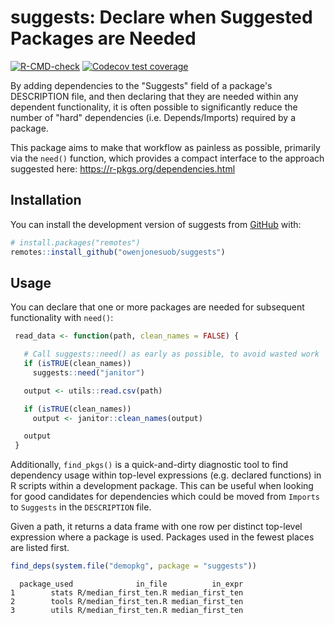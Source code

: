 # suggests: Declare when Suggested Packages are Needed

<!-- badges: start -->
[![R-CMD-check](https://github.com/owenjonesuob/suggests/actions/workflows/R-CMD-check.yaml/badge.svg)](https://github.com/owenjonesuob/suggests/actions/workflows/R-CMD-check.yaml)
[![Codecov test coverage](https://codecov.io/gh/owenjonesuob/suggests/branch/main/graph/badge.svg)](https://app.codecov.io/gh/owenjonesuob/suggests?branch=main)
<!-- badges: end -->

By adding dependencies to the "Suggests" field of a package's DESCRIPTION file, and then declaring that they are needed within any dependent functionality, it is often possible to significantly reduce the number of "hard" dependencies (i.e. Depends/Imports) required by a package.

This package aims to make that workflow as painless as possible, primarily via the `need()` function, which provides a compact interface to the approach suggested here: <https://r-pkgs.org/dependencies.html>


## Installation

You can install the development version of suggests from [GitHub](https://github.com/) with:

``` r
# install.packages("remotes")
remotes::install_github("owenjonesuob/suggests")
```

## Usage

You can declare that one or more packages are needed for subsequent functionality with `need()`:

``` r
 read_data <- function(path, clean_names = FALSE) {

   # Call suggests::need() as early as possible, to avoid wasted work
   if (isTRUE(clean_names))
     suggests::need("janitor")

   output <- utils::read.csv(path)

   if (isTRUE(clean_names))
     output <- janitor::clean_names(output)

   output
 }
```

Additionally, `find_pkgs()` is a quick-and-dirty diagnostic tool to find dependency usage within top-level expressions (e.g. declared functions) in R scripts within a development package. This can be useful when looking for good candidates for dependencies which could be moved from `Imports` to `Suggests` in the `DESCRIPTION` file.

Given a path, it returns a data frame with one row per distinct top-level expression where a package is used. Packages used in the fewest places are listed first.

``` r
find_deps(system.file("demopkg", package = "suggests"))
```
```
  package_used              in_file          in_expr
1        stats R/median_first_ten.R median_first_ten
2        tools R/median_first_ten.R median_first_ten
3        utils R/median_first_ten.R median_first_ten
```
